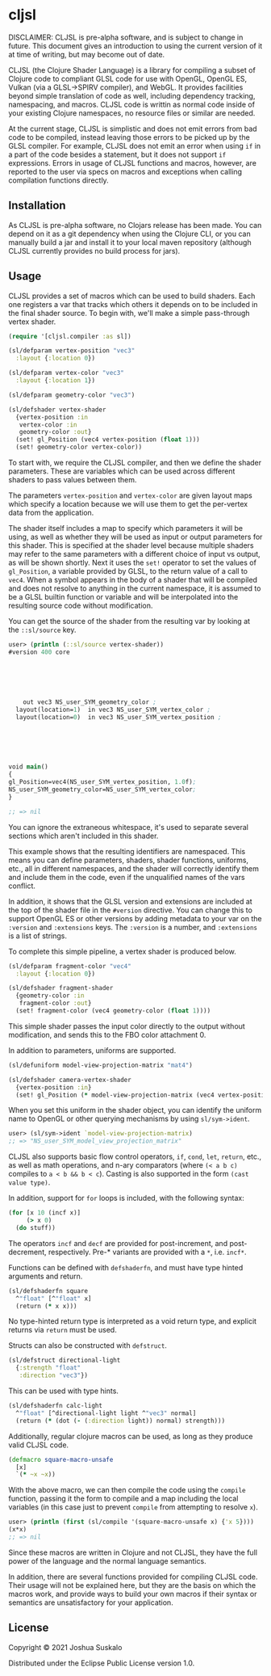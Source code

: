 # cljsl
DISCLAIMER: CLJSL is pre-alpha software, and is subject to change in future.
This document gives an introduction to using the current version of it at time
of writing, but may become out of date.

CLJSL (the Clojure Shader Language) is a library for compiling a subset of
Clojure code to compliant GLSL code for use with OpenGL, OpenGL ES, Vulkan (via
a GLSL->SPIRV compiler), and WebGL. It provides facilities beyond simple
translation of code as well, including dependency tracking, namespacing, and
macros. CLJSL code is writtin as normal code inside of your existing Clojure
namespaces, no resource files or similar are needed.

At the current stage, CLJSL is simplistic and does not emit errors from bad code
to be compiled, instead leaving those errors to be picked up by the GLSL
compiler. For example, CLJSL does not emit an error when using `if` in a part of
the code besides a statement, but it does not support `if` expressions. Errors
in usage of CLJSL functions and macros, however, are reported to the user via
specs on macros and exceptions when calling compilation functions directly.

## Installation
As CLJSL is pre-alpha software, no Clojars release has been made. You can depend
on it as a git dependency when using the Clojure CLI, or you can manually build
a jar and install it to your local maven repository (although CLJSL currently
provides no build process for jars).

## Usage
CLJSL provides a set of macros which can be used to build shaders. Each one
registers a var that tracks which others it depends on to be included in the
final shader source. To begin with, we'll make a simple pass-through vertex
shader.

``` clojure
(require '[cljsl.compiler :as sl])

(sl/defparam vertex-position "vec3"
  :layout {:location 0})

(sl/defparam vertex-color "vec3"
  :layout {:location 1})

(sl/defparam geometry-color "vec3")

(sl/defshader vertex-shader
  {vertex-position :in
   vertex-color :in
   geometry-color :out}
  (set! gl_Position (vec4 vertex-position (float 1)))
  (set! geometry-color vertex-color))
```

To start with, we require the CLJSL compiler, and then we define the shader
parameters. These are variables which can be used across different shaders to
pass values between them.

The parameters `vertex-position` and `vertex-color` are given layout maps which
specify a location because we will use them to get the per-vertex data from the
application.

The shader itself includes a map to specify which parameters it will be using,
as well as whether they will be used as input or output parameters for this
shader. This is specified at the shader level because multiple shaders may refer
to the same parameters with a different choice of input vs output, as will be
shown shortly. Next it uses the `set!` operator to set the values of
`gl_Position`, a variable provided by GLSL, to the return value of a call to
`vec4`. When a symbol appears in the body of a shader that will be compiled and
does not resolve to anything in the current namespace, it is assumed to be a
GLSL builtin function or variable and will be interpolated into the resulting
source code without modification.

You can get the source of the shader from the resulting var by looking at the
`::sl/source` key.

``` clojure
user> (println (::sl/source vertex-shader))
#version 400 core






    out vec3 NS_user_SYM_geometry_color ;
  layout(location=1)  in vec3 NS_user_SYM_vertex_color ;
  layout(location=0)  in vec3 NS_user_SYM_vertex_position ;






void main()
{
gl_Position=vec4(NS_user_SYM_vertex_position, 1.0f);
NS_user_SYM_geometry_color=NS_user_SYM_vertex_color;
}

;; => nil
```

You can ignore the extraneous whitespace, it's used to separate several sections
which aren't included in this shader.

This example shows that the resulting identifiers are namespaced. This means you
can define parameters, shaders, shader functions, uniforms, etc., all in
different namespaces, and the shader will correctly identify them and include
them in the code, even if the unqualified names of the vars conflict.

In addition, it shows that the GLSL version and extensions are included at the
top of the shader file in the `#version` directive. You can change this to
support OpenGL ES or other versions by adding metadata to your var on the
`:version` and `:extensions` keys. The `:version` is a number, and `:extensions`
is a list of strings.

To complete this simple pipeline, a vertex shader is produced below.

``` clojure
(sl/defparam fragment-color "vec4"
  :layout {:location 0})

(sl/defshader fragment-shader
  {geometry-color :in
   fragment-color :out}
  (set! fragment-color (vec4 geometry-color (float 1))))
```

This simple shader passes the input color directly to the output without
modification, and sends this to the FBO color attachment 0.

In addition to parameters, uniforms are supported.

``` clojure
(sl/defuniform model-view-projection-matrix "mat4")

(sl/defshader camera-vertex-shader
  {vertex-position :in}
  (set! gl_Position (* model-view-projection-matrix (vec4 vertex-position (float 1)))))
```

When you set this uniform in the shader object, you can identify the uniform
name to OpenGL or other querying mechanisms by using `sl/sym->ident`.

``` clojure
user> (sl/sym->ident `model-view-projection-matrix)
;; => "NS_user_SYM_model_view_projection_matrix"
```

CLJSL also supports basic flow control operators, `if`, `cond`, `let`, `return`,
etc., as well as math operations, and n-ary comparators (where `(< a b c)`
compiles to `a < b && b < c`). Casting is also supported in the form `(cast
value type)`.

In addition, support for `for` loops is included, with the following syntax:

``` clojure
(for [x 10 (incf x)]
     (> x 0)
  (do stuff))
```

The operators `incf` and `decf` are provided for post-increment, and
post-decrement, respectively. Pre-* variants are provided with a `*`, i.e.
`incf*`.

Functions can be defined with `defshaderfn`, and must have type hinted arguments
and return.

``` clojure
(sl/defshaderfn square
  ^"float" [^"float" x]
  (return (* x x)))
```

No type-hinted return type is interpreted as a void return type, and explicit
returns via `return` must be used.

Structs can also be constructed with `defstruct`.

``` clojure
(sl/defstruct directional-light
  {:strength "float"
   :direction "vec3"})
```

This can be used with type hints.

``` clojure
(sl/defshaderfn calc-light
  ^"float" [^directional-light light ^"vec3" normal]
  (return (* (dot (- (:direction light)) normal) strength)))
```

Additionally, regular clojure macros can be used, as long as they produce valid
CLJSL code.

``` clojure
(defmacro square-macro-unsafe
  [x]
  `(* ~x ~x))
```

With the above macro, we can then compile the code using the `compile` function,
passing it the form to compile and a map including the local variables (in this
case just to prevent `compile` from attempting to resolve `x`).

``` clojure
user> (println (first (sl/compile '(square-macro-unsafe x) {'x 5})))
(x*x)
;; => nil
```

Since these macros are written in Clojure and not CLJSL, they have the full
power of the language and the normal language semantics.

In addition, there are several functions provided for compiling CLJSL code.
Their usage will not be explained here, but they are the basis on which the
macros work, and provide ways to build your own macros if their syntax or
semantics are unsatisfactory for your application.

## License

Copyright © 2021 Joshua Suskalo

Distributed under the Eclipse Public License version 1.0.
